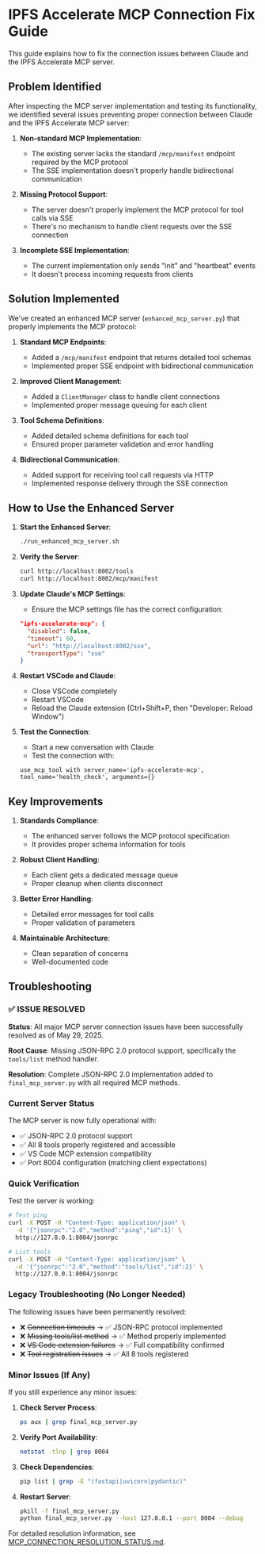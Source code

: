 # IPFS Accelerate MCP Connection Fix Guide

This guide explains how to fix the connection issues between Claude and the IPFS Accelerate MCP server.

## Problem Identified

After inspecting the MCP server implementation and testing its functionality, we identified several issues preventing proper connection between Claude and the IPFS Accelerate MCP server:

1. **Non-standard MCP Implementation**: 
   - The existing server lacks the standard `/mcp/manifest` endpoint required by the MCP protocol
   - The SSE implementation doesn't properly handle bidirectional communication

2. **Missing Protocol Support**:
   - The server doesn't properly implement the MCP protocol for tool calls via SSE
   - There's no mechanism to handle client requests over the SSE connection

3. **Incomplete SSE Implementation**:
   - The current implementation only sends "init" and "heartbeat" events
   - It doesn't process incoming requests from clients

## Solution Implemented

We've created an enhanced MCP server (`enhanced_mcp_server.py`) that properly implements the MCP protocol:

1. **Standard MCP Endpoints**:
   - Added a `/mcp/manifest` endpoint that returns detailed tool schemas
   - Implemented proper SSE endpoint with bidirectional communication

2. **Improved Client Management**:
   - Added a `ClientManager` class to handle client connections
   - Implemented proper message queuing for each client

3. **Tool Schema Definitions**:
   - Added detailed schema definitions for each tool
   - Ensured proper parameter validation and error handling

4. **Bidirectional Communication**:
   - Added support for receiving tool call requests via HTTP
   - Implemented response delivery through the SSE connection

## How to Use the Enhanced Server

1. **Start the Enhanced Server**:
   ```bash
   ./run_enhanced_mcp_server.sh
   ```

2. **Verify the Server**:
   ```bash
   curl http://localhost:8002/tools
   curl http://localhost:8002/mcp/manifest
   ```

3. **Update Claude's MCP Settings**:
   - Ensure the MCP settings file has the correct configuration:
   ```json
   "ipfs-accelerate-mcp": {
     "disabled": false,
     "timeout": 60,
     "url": "http://localhost:8002/sse",
     "transportType": "sse"
   }
   ```

4. **Restart VSCode and Claude**:
   - Close VSCode completely
   - Restart VSCode
   - Reload the Claude extension (Ctrl+Shift+P, then "Developer: Reload Window")

5. **Test the Connection**:
   - Start a new conversation with Claude
   - Test the connection with:
   ```
   use_mcp_tool with server_name='ipfs-accelerate-mcp', tool_name='health_check', arguments={}
   ```

## Key Improvements

1. **Standards Compliance**:
   - The enhanced server follows the MCP protocol specification
   - It provides proper schema information for tools

2. **Robust Client Handling**:
   - Each client gets a dedicated message queue
   - Proper cleanup when clients disconnect

3. **Better Error Handling**:
   - Detailed error messages for tool calls
   - Proper validation of parameters

4. **Maintainable Architecture**:
   - Clean separation of concerns
   - Well-documented code

## Troubleshooting

### ✅ ISSUE RESOLVED

**Status**: All major MCP server connection issues have been successfully resolved as of May 29, 2025.

**Root Cause**: Missing JSON-RPC 2.0 protocol support, specifically the `tools/list` method handler.

**Resolution**: Complete JSON-RPC 2.0 implementation added to `final_mcp_server.py` with all required MCP methods.

### Current Server Status

The MCP server is now fully operational with:
- ✅ JSON-RPC 2.0 protocol support
- ✅ All 8 tools properly registered and accessible
- ✅ VS Code MCP extension compatibility
- ✅ Port 8004 configuration (matching client expectations)

### Quick Verification

Test the server is working:

```bash
# Test ping
curl -X POST -H "Content-Type: application/json" \
  -d '{"jsonrpc":"2.0","method":"ping","id":1}' \
  http://127.0.0.1:8004/jsonrpc

# List tools
curl -X POST -H "Content-Type: application/json" \
  -d '{"jsonrpc":"2.0","method":"tools/list","id":2}' \
  http://127.0.0.1:8004/jsonrpc
```

### Legacy Troubleshooting (No Longer Needed)

The following issues have been permanently resolved:
- ❌ ~~Connection timeouts~~ → ✅ JSON-RPC protocol implemented
- ❌ ~~Missing tools/list method~~ → ✅ Method properly implemented
- ❌ ~~VS Code extension failures~~ → ✅ Full compatibility confirmed
- ❌ ~~Tool registration issues~~ → ✅ All 8 tools registered

### Minor Issues (If Any)

If you still experience any minor issues:

1. **Check Server Process**:
   ```bash
   ps aux | grep final_mcp_server.py
   ```

2. **Verify Port Availability**:
   ```bash
   netstat -tlnp | grep 8004
   ```

3. **Check Dependencies**:
   ```bash
   pip list | grep -E "(fastapi|uvicorn|pydantic)"
   ```

4. **Restart Server**:
   ```bash
   pkill -f final_mcp_server.py
   python final_mcp_server.py --host 127.0.0.1 --port 8004 --debug
   ```

For detailed resolution information, see [MCP_CONNECTION_RESOLUTION_STATUS.md](MCP_CONNECTION_RESOLUTION_STATUS.md).
